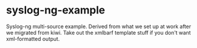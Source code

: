 # syslog-ng-example
Syslog-ng multi-source example. Derived from what we set up at work after we migrated from kiwi. Take out the xmlbarf template stuff if you don't want xml-formatted output.
